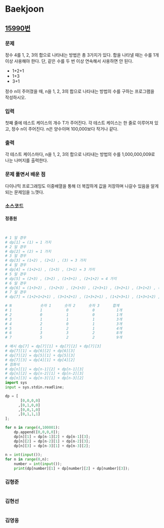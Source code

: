 # Baekjoon

## [15990번](https://www.acmicpc.net/problem/15990) 

### 문제

정수 4를 1, 2, 3의 합으로 나타내는 방법은 총 3가지가 있다. 합을 나타낼 때는 수를 1개 이상 사용해야 한다. 단, 같은 수를 두 번 이상 연속해서 사용하면 안 된다.

* 1+2+1
* 1+3
* 3+1

정수 n이 주어졌을 때, n을 1, 2, 3의 합으로 나타내는 방법의 수를 구하는 프로그램을 작성하시오.

### 입력

첫째 줄에 테스트 케이스의 개수 T가 주어진다. 각 테스트 케이스는 한 줄로 이루어져 있고, 정수 n이 주어진다. n은 양수이며 100,000보다 작거나 같다.

### 출력

각 테스트 케이스마다, n을 1, 2, 3의 합으로 나타내는 방법의 수를 1,000,000,009로 나눈 나머지를 출력한다.

### 문제 풀면서 배운 점

다이나믹 프로그래밍도 이중배열을 통해 더 복잡하게 값을 저장하며 나갈수 있음을 알게되는 문제임을 느꼇다.

### 소스코드

#### 정종원
```python


# 1 일 경우
# dp[1] = (1) = 1 가지
# 2 일 경우
# dp[2] = (2) = 1 가지
# 3 일 경우
# dp[3] = (1+2) , (2+1) , (3) = 3 가지
# 4 일 경우
# dp[4] = (1+2+1) , (1+3) , (3+1) = 3 가지
# 5 일 경우
# dp[5] = (2+3) , (3+2) , (1+3+1) , (2+1+2) = 4 가지
# 6 일 경우
# dp[6] = (1+3+2) , (1+2+3) , (2+1+3) , (2+3+1) , (3+2+1) , (3+1+2) , (2+1+2+1) , (1+2+1+2)= 8 가지
# 7 일 경우
# dp[7] = (1+2+1+2+1) , (3+1+2+1) , (1+3+2+1) , (1+2+3+1) , (1+3+1+2) , (1+2+1+3) , (3+1+3) , (2+1+3+1) , (2+3+2) = 9 가지

# N             숫자 1      숫자 2      숫자 3      합계 
# 1             1           0           0          1개
# 2             0           1           0          1개
# 3             1           1           1          3개
# 4             2           0           1          3개
# 5             1           2           1          4개
# 6             3           3           2          8개
# 7             5           2           2          9개

# 예시 dp[7] = dp[7][1] + dp[7][2] + dp[7][3]
# dp[7][1] = dp[6][2] + dp[6][3]
# dp[7][2] = dp[5][1] + dp[5][3]
# dp[7][3] = dp[4][1] + dp[4][2]
# 점화식
# dp[n][1] = dp[n-1][2] + dp[n-1][3]
# dp[n][2] = dp[n-2][1] + dp[n-2][3]
# dp[n][3] = dp[n-3][1] + dp[n-3][2]
import sys
input = sys.stdin.readline;

dp = [
       [0,0,0,0]
      ,[0,1,0,0]
      ,[0,0,1,0]
      ,[0,1,1,1]
];

for n in range(4,100001):
    dp.append([0,0,0,0]);
    dp[n][1] = dp[n-1][2] + dp[n-1][3];
    dp[n][2] = dp[n-2][1] + dp[n-2][3];
    dp[n][3] = dp[n-3][1] + dp[n-3][2];
    
n = int(input());    
for n in range(0,n):
    number = int(input());
    print(dp[number][1] + dp[number][2] + dp[number][3]);


```
### 김형준
```
```
### 김현선
```
```
### 김영웅